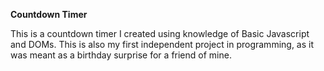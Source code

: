 **Countdown Timer**

This is a countdown timer I created using knowledge of Basic Javascript and DOMs.
This is also my first independent project in programming, as it was meant as a birthday 
surprise for a friend of mine.
